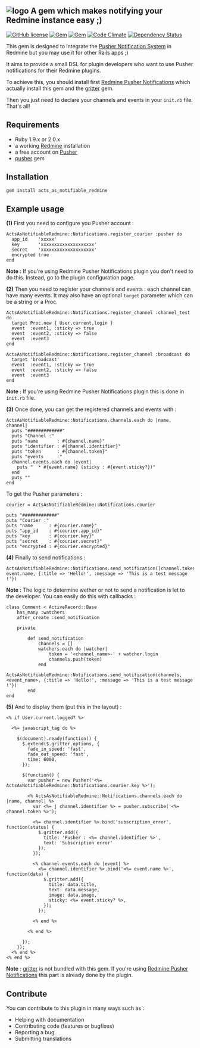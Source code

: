 ## ![logo](https://raw.github.com/jbox-web/acts_as_notifiable_redmine/gh-pages/images/pusher_logo.png) A gem which makes notifying your Redmine instance easy ;)

[![GitHub license](https://img.shields.io/github/license/jbox-web/active_use_case.svg)](https://github.com/jbox-web/active_use_case/blob/master/LICENSE)
[![Gem](https://img.shields.io/gem/v/acts_as_notifiable_redmine.svg)](https://rubygems.org/gems/acts_as_notifiable_redmine)
[![Gem](https://img.shields.io/gem/dv/acts_as_notifiable_redmine/0.1.1.svg)](https://rubygems.org/gems/acts_as_notifiable_redmine/versions/0.1.1)
[![Code Climate](https://codeclimate.com/github/jbox-web/acts_as_notifiable_redmine.png)](https://codeclimate.com/github/jbox-web/acts_as_notifiable_redmine)
[![Dependency Status](https://gemnasium.com/jbox-web/acts_as_notifiable_redmine.svg)](https://gemnasium.com/jbox-web/acts_as_notifiable_redmine)

This gem is designed to integrate the [Pusher Notification System](http://pusher.com) in Redmine but you may use it for other Rails apps ;)

It aims to provide a small DSL for plugin developers who want to use Pusher notifications for their Redmine plugins.

To achieve this, you should install first [Redmine Pusher Notifications](https://github.com/jbox-web/redmine_pusher_notifications) which actually install this gem and the [gritter](https://github.com/RobinBrouwer/gritter) gem.

Then you just need to declare your channels and events in your ```init.rb``` file. That's all!

## Requirements

* Ruby 1.9.x or 2.0.x
* a working [Redmine](http://www.redmine.org/) installation
* a free account on [Pusher](http://pusher.com)
* [pusher](https://github.com/pusher/pusher-gem) gem

## Installation

    gem install acts_as_notifiable_redmine

## Example usage
**(1)** First you need to configure you Pusher account :

    ActsAsNotifiableRedmine::Notifications.register_courier :pusher do
      app_id    'xxxxx'
      key       'xxxxxxxxxxxxxxxxxxxx'
      secret    'xxxxxxxxxxxxxxxxxxxx'
      encrypted true
    end

**Note :** If you're using Redmine Pusher Notifications plugin you don't need to do this. Instead, go to the plugin configuration page.

**(2)** Then you need to register your channels and events : each channel can have many events.
It may also have an optional ```target``` parameter which can be a string or a Proc.

    ActsAsNotifiableRedmine::Notifications.register_channel :channel_test do
      target Proc.new { User.current.login }
      event  :event1, :sticky => true
      event  :event2, :sticky => false
      event  :event3
    end

    ActsAsNotifiableRedmine::Notifications.register_channel :broadcast do
      target 'broadcast'
      event  :event1, :sticky => true
      event  :event2, :sticky => false
      event  :event3
    end

**Note :** If you're using Redmine Pusher Notifications plugin this is done in ```init.rb``` file.

**(3)** Once done, you can get the registered channels and events with :

    ActsAsNotifiableRedmine::Notifications.channels.each do |name, channel|
      puts "#############"
      puts "Channel :"
      puts "name       : #{channel.name}"
      puts "identifier : #{channel.identifier}"
      puts "token      : #{channel.token}"
      puts "events     :"
      channel.events.each do |event|
        puts "  * #{event.name} (sticky : #{event.sticky?})"
      end
      puts ""
    end

To get the Pusher parameters :

    courier = ActsAsNotifiableRedmine::Notifications.courier

    puts "#############"
    puts "Courier :"
    puts "name      : #{courier.name}"
    puts "app_id    : #{courier.app_id}"
    puts "key       : #{courier.key}"
    puts "secret    : #{courier.secret}"
    puts "encrypted : #{courier.encrypted}"

**(4)** Finally to send notifications :

    ActsAsNotifiableRedmine::Notifications.send_notification([channel.token], event.name, {:title => 'Hello!', :message => 'This is a test message !'})

**Note :** The logic to determine wether or not to send a notification is let to the developer. You can easily do this with callbacks :

    class Comment < ActiveRecord::Base
        has_many :watchers
        after_create :send_notification

        private

            def send_notification
                channels = []
                watchers.each do |watcher|
                    token = '<channel_name>-' + watcher.login
                    channels.push(token)
                end
                ActsAsNotifiableRedmine::Notifications.send_notification(channels, <event_name>, {:title => 'Hello!', :message => 'This is a test message !'})
            end
    end

**(5)** And to display them (put this in the layout) :

    <% if User.current.logged? %>

      <%= javascript_tag do %>

        $(document).ready(function() {
          $.extend($.gritter.options, {
            fade_in_speed: 'fast',
            fade_out_speed: 'fast',
            time: 6000,
          });

          $(function() {
            var pusher = new Pusher('<%= ActsAsNotifiableRedmine::Notifications.courier.key %>');

            <% ActsAsNotifiableRedmine::Notifications.channels.each do |name, channel| %>
              var <%= j channel.identifier %> = pusher.subscribe('<%= channel.token %>');

              <%= channel.identifier %>.bind('subscription_error', function(status) {
                $.gritter.add({
                  title: 'Pusher : <%= channel.identifier %>',
                  text: 'Subscription error'
                });
              });

              <% channel.events.each do |event| %>
                <%= channel.identifier %>.bind('<%= event.name %>', function(data) {
                  $.gritter.add({
                    title: data.title,
                    text: data.message,
                    image: data.image,
                    sticky: <%= event.sticky? %>,
                  });
                });

              <% end %>

            <% end %>

          });
        });
      <% end %>
    <% end %>

**Note** : [gritter](https://github.com/RobinBrouwer/gritter) is not bundled with this gem. If you're using [Redmine Pusher Notifications](https://github.com/jbox-web/redmine_pusher_notifications) this part is already done by the plugin.

## Contribute

You can contribute to this plugin in many ways such as :
* Helping with documentation
* Contributing code (features or bugfixes)
* Reporting a bug
* Submitting translations

